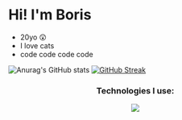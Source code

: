 <h1 align="left">Hi! I'm Boris</h1>

* 20yo 😲
* I love cats
* code code code code

![Anurag's GitHub stats](https://github-readme-stats.vercel.app/api?username=skokcmd&show_icons=true&theme=dracula)
[![GitHub Streak](https://github-readme-streak-stats.herokuapp.com?user=skokcmd&theme=dracula)](https://git.io/streak-stats)

<h3 align="center">Technologies I use:</h3>
<p align="center">
  <img src="https://skillicons.dev/icons?i=go,java,spring,ts,react,py,html,css,git,docker,neovim" />
</p>

